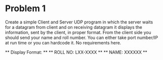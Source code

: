 # Problem 1

Create a simple Client and Server UDP program in which the server waits for a datagram from client and on receiving datagram it displays the information, sent by the client, in proper format. From the client side you should send your name and roll number. You can either take port number/IP at run time or you can hardcode it. No requirements here.

** Display Format: **
** ROLL NO: LXX-XXXX **
** NAME: XXXXXX **